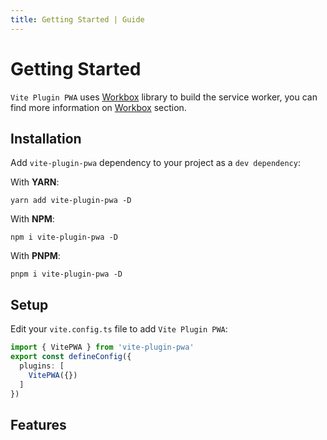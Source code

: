```yaml
---
title: Getting Started | Guide
---
```


# Getting Started

`Vite Plugin PWA` uses [Workbox](https://developers.google.com/web/tools/workbox) <outbound-link /> library to build the service worker,
you can find more information on [Workbox](/workbox/) section.


## Installation

Add `vite-plugin-pwa` dependency to your project as a `dev dependency`:

With **YARN**:
```shell
yarn add vite-plugin-pwa -D
```

With **NPM**:
```shell
npm i vite-plugin-pwa -D
```

With **PNPM**:
```shell
pnpm i vite-plugin-pwa -D
```

## Setup

Edit your `vite.config.ts` file to add `Vite Plugin PWA`:

```ts
import { VitePWA } from 'vite-plugin-pwa'
export const defineConfig({
  plugins: [
    VitePWA({})
  ]    
})
```

## Features

<ul aria-describedby="features">
<md-list-anchor href="/guide/generate.html">
  <template #link>Generate Service Worker</template>
  <template #trailing>&#160;with Offline support</template>
</md-list-anchor>
<md-list-anchor href="https://developer.mozilla.org/en-US/docs/Web/Manifest" external>
  <template #heading>Auto inject&#160;</template>
  <template #link>Web App manifests</template>
  <template #trailing>&#160;</template>
</md-list-anchor>
<md-list-anchor href="/guide/prompt-for-update.html">
  <template #link>Prompt for update</template>
  <template #trailing>: prompt for new content refreshing</template>
</md-list-anchor>
<md-list-anchor href="/guide/auto-update.html">
  <template #link>Automatic reload</template>
  <template #trailing>&#160;when new content available</template>
</md-list-anchor>
<md-list-anchor href="/guide/auto-update.html">
  <template #link>Advanced (injectManifest)</template>
  <template #trailing>&#160;with Offline support</template>
</md-list-anchor>
<md-list-anchor href="/guide/static-assets.html">
  <template #link>Static assets handling</template>
</md-list-anchor>
<md-list-anchor href="/guide/periodic-sw-updates.html">
  <template #link>Periodic SW updates</template>
</md-list-anchor>
<md-list-anchor href="/guide/sw-registration-errors.html">
  <template #link>SW registration errors</template>
</md-list-anchor>
</ul>


